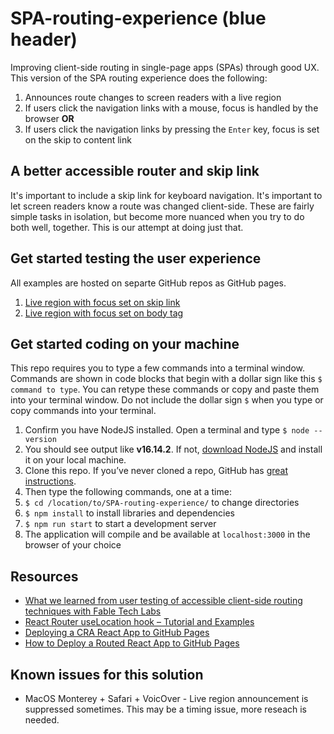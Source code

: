 # SPA-routing-experience (blue header)
Improving client-side routing in single-page apps (SPAs) through good UX. This version of the SPA routing experience does the following:

1. Announces route changes to screen readers with a live region
2. If users click the navigation links with a mouse, focus is handled by the browser **OR**
3. If users click the navigation links by pressing the `Enter` key, focus is set on the skip to content link

## A better accessible router and skip link
It's important to include a skip link for keyboard navigation. It's important to let screen readers know a route was changed client-side. These are fairly simple tasks in isolation, but become more nuanced when you try to do both well, together. This is our attempt at doing just that.

## Get started testing the user experience
All examples are hosted on separte GitHub repos as GitHub pages.

1. [Live region with focus set on skip link](https://1copenut.github.io/SPA-routing-experience/)
1. [Live region with focus set on body tag](https://1copenut.github.io/SPA-routing-experience-body/)

## Get started coding on your machine
This repo requires you to type a few commands into a terminal window. Commands are shown in code blocks that begin with a dollar sign like this `$ command to type`. You can retype these commands or copy and paste them into your terminal window. Do not include the dollar sign ` $ ` when you type or copy commands into your terminal.

1. Confirm you have NodeJS installed. Open a terminal and type `$ node --version`
1. You should see output like **v16.14.2**. If not, [download NodeJS](https://nodejs.org/en/download/) and install it on your local machine.
1. Clone this repo. If you&rsquo;ve never cloned a repo, GitHub has [great instructions](https://docs.github.com/en/repositories/creating-and-managing-repositories/cloning-a-repository).
1. Then type the following commands, one at a time:
1. `$ cd /location/to/SPA-routing-experience/` to change directories
1. `$ npm install` to install libraries and dependencies
1. `$ npm run start` to start a development server
1. The application will compile and be available at `localhost:3000` in the browser of your choice

## Resources
* [What we learned from user testing of accessible client-side routing techniques with Fable Tech Labs](https://www.gatsbyjs.com/blog/2019-07-11-user-testing-accessible-client-routing/)
* [React Router useLocation hook – Tutorial and Examples](https://www.kindacode.com/article/react-router-uselocation-hook-tutorial-and-examples/)
* [Deploying a CRA React App to GitHub Pages](https://github.com/gitname/react-gh-pages)
* [How to Deploy a Routed React App to GitHub Pages](https://www.freecodecamp.org/news/deploy-a-react-app-to-github-pages/)

## Known issues for this solution
* MacOS Monterey + Safari + VoicOver - Live region announcement is suppressed sometimes. This may be a timing issue, more reseach is needed.
